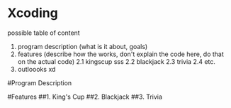 # Xcoding

possible table of content
1. program description (what is it about, goals)
2. features (describe how the works, don't explain the code here, do that on the actual code)
   2.1 kingscup
      sss
   2.2 blackjack
   2.3 trivia
   2.4 etc.
4. outloooks 
xd

#Program Description

#Features
##1. King's Cup
##2. Blackjack
##3. Trivia
